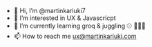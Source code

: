 - 👋 Hi, I’m @martinkariuki7
- 👀 I’m interested in UX & Javascricpt
- 🌱 I’m currently learning groq & juggling ⚾ 🤹🏼‍♂️
- 📫 How to reach me ux@martinkariuki.com

<!---
martinkariuki7/martinkariuki7 is a ✨ special ✨ repository because its `README.md` (this file) appears on your GitHub profile.
You can click the Preview link to take a look at your changes.
--->
